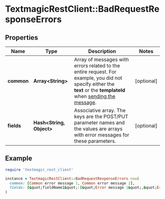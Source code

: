 # TextmagicRestClient::BadRequestResponseErrors

## Properties

| Name | Type | Description | Notes |
| ---- | ---- | ----------- | ----- |
| **common** | **Array&lt;String&gt;** | Array of messages with errors related to the entire request. For example, you did not specify either the **text** or the **templateId** when [sending the message](https://docs.textmagic.com/#tag/Outbound-Messages).  | [optional] |
| **fields** | **Hash&lt;String, Object&gt;** | Associative array. The keys are the POST/PUT parameter names and the values are arrays with error messages for these parameters.  | [optional] |

## Example

```ruby
require 'textmagic_rest_client'

instance = TextmagicRestClient::BadRequestResponseErrors.new(
  common: [Common error message 1, Common error message 2],
  fields: {&quot;fieldName1&quot;:[&quot;Error message 1&quot;,&quot;Error message 2&quot;],&quot;fieldName2&quot;:[&quot;Error message 3&quot;,&quot;Error message 4&quot;]}
)
```

